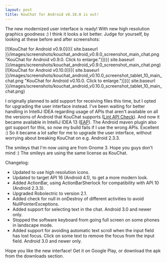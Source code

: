```yaml
---
layout: post
title: KouChat for Android v0.10.0 is out!
---
```


The new modernized user interface is ready! With new high resolution graphics goodness :)
I think it looks a lot better. Judge for yourself, by looking at these before and after screenshots:

[![KouChat for Android v0.9.0]({{ site.baseurl }}/images/screenshots/kouchat_android_v0.9.0_screenshot_main_chat.png "KouChat for Android v0.9.0. Click to enlarge.")]({{ site.baseurl }}/images/screenshots/kouchat_android_v0.9.0_screenshot_main_chat.png)
[![KouChat for Android v0.10.0]({{ site.baseurl }}/images/screenshots/kouchat_android_v0.10.0_screenshot_tablet_10_main_chat.png "KouChat for Android v0.10.0. Click to enlarge.")]({{ site.baseurl }}/images/screenshots/kouchat_android_v0.10.0_screenshot_tablet_10_main_chat.png)

I originally planned to add support for receiving files this time, but I opted for upgrading the user interface instead. I've been waiting for better handling in IntelliJ IDEA regarding usage of APIs that aren't available on all the versions of Android that KouChat supports ([Lint API Check](http://tools.android.com/recent/lintapicheck)). And now it became available in IntelliJ IDEA 13 ([EAP](http://confluence.jetbrains.com/display/IDEADEV/IDEA+13+EAP)). The Android maven plugin also got support for this, so now my build fails if I use the wrong APIs. Excellent :) So it became a lot safer for me to upgrade the user interface, without worrying about breaking KouChat on e.g. Android 2.3.3.

The smileys that I'm now using are from Gnome 3. Hope you guys don't mind :) The smileys are using the same license as KouChat.

Changelog:

* Updated to use high resolution icons.
* Updated to target API 16 (Android 4.1), to get a more modern look.
* Added ActionBar, using ActionBarSherlock for compatibility with API 10 (Android 2.3.3).
* Upgraded Robolectric to version 2.1.
* Added check for null in onDestroy of different activities to avoid NullPointerExceptions.
* Added support for selecting text in the chat. Android 3.0 and newer only.
* Stopped the software keyboard from going full screen on some phones in landscape mode.
* Added support for avoiding automatic text scroll when the input field has lost focus. Click on some text to remove the focus from the input field. Android 3.0 and newer only.

Hope you like the new interface! Get it on Google Play, or download the apk from the downloads section.
